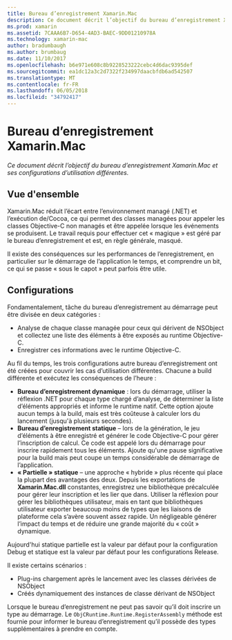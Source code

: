 ```yaml
---
title: Bureau d’enregistrement Xamarin.Mac
description: Ce document décrit l’objectif du bureau d’enregistrement Xamarin.Mac et son statique partiel, dynamique et statique (hybride) les configurations d’utilisation.
ms.prod: xamarin
ms.assetid: 7CAAA6B7-D654-4AD3-BAEC-9DD01210978A
ms.technology: xamarin-mac
author: bradumbaugh
ms.author: brumbaug
ms.date: 11/10/2017
ms.openlocfilehash: b6e971e608c8b9228523222cebc4d6dac9395def
ms.sourcegitcommit: ea1dc12a3c2d7322f234997daacbfdb6ad542507
ms.translationtype: MT
ms.contentlocale: fr-FR
ms.lasthandoff: 06/05/2018
ms.locfileid: "34792417"
---
```

# <a name="xamarinmac-registrar"></a>Bureau d’enregistrement Xamarin.Mac

_Ce document décrit l’objectif du bureau d’enregistrement Xamarin.Mac et ses configurations d’utilisation différentes._

## <a name="overview"></a>Vue d'ensemble

Xamarin.Mac réduit l’écart entre l’environnement managé (.NET) et l’exécution de/Cocoa, ce qui permet des classes managées pour appeler les classes Objective-C non managés et être appelée lorsque les événements se produisent. Le travail requis pour effectuer cet « magique » est géré par le bureau d’enregistrement et est, en règle générale, masqué.

Il existe des conséquences sur les performances de l’enregistrement, en particulier sur le démarrage de l’application le temps, et comprendre un bit, ce qui se passe « sous le capot » peut parfois être utile.

## <a name="configurations"></a>Configurations

Fondamentalement, tâche du bureau d’enregistrement au démarrage peut être divisée en deux catégories :

- Analyse de chaque classe managée pour ceux qui dérivent de NSObject et collectez une liste des éléments à être exposés au runtime Objective-C.
- Enregistrer ces informations avec le runtime Objective-C.

Au fil du temps, les trois configurations autre bureau d’enregistrement ont été créées pour couvrir les cas d’utilisation différentes. Chacune a build différente et exécutez les conséquences de l’heure :

- **Bureau d’enregistrement dynamique** : lors du démarrage, utiliser la réflexion .NET pour chaque type chargé d’analyse, de déterminer la liste d’éléments appropriés et informe le runtime natif. Cette option ajoute aucun temps à la build, mais est très coûteuse à calculer lors du lancement (jusqu'à plusieurs secondes).
- **Bureau d’enregistrement statique** – lors de la génération, le jeu d’éléments à être enregistré et générer le code Objective-C pour gérer l’inscription de calcul. Ce code est appelé lors du démarrage pour inscrire rapidement tous les éléments. Ajoute qu'une pause significative pour la build mais peut coupe un temps considérable de démarrage de l’application.
- **« Partielle » statique** – une approche « hybride » plus récente qui place la plupart des avantages des deux. Depuis les exportations de **Xamarin.Mac.dll** constantes, enregistrez une bibliothèque précalculée pour gérer leur inscription et les lier que dans. Utiliser la réflexion pour gérer les bibliothèques utilisateur, mais en tant que bibliothèques utilisateur exporter beaucoup moins de types que les liaisons de plateforme cela s’avère souvent assez rapide. Un négligeable générer l’impact du temps et de réduire une grande majorité du « coût » dynamique.

Aujourd'hui statique partielle est la valeur par défaut pour la configuration Debug et statique est la valeur par défaut pour les configurations Release.

Il existe certains scénarios :

- Plug-ins chargement après le lancement avec les classes dérivées de NSObject
- Créés dynamiquement des instances de classe dérivant de NSObject

Lorsque le bureau d’enregistrement ne peut pas savoir qu’il doit inscrire un type au démarrage. Le `ObjCRuntime.Runtime.RegisterAssembly` méthode est fournie pour informer le bureau d’enregistrement qu’il possède des types supplémentaires à prendre en compte.
